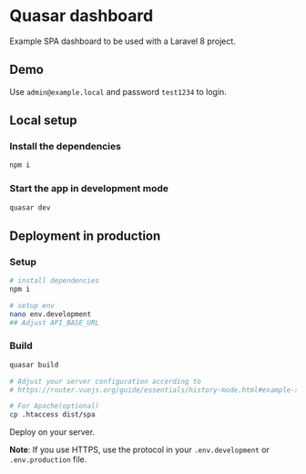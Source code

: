 # Quasar dashboard

Example SPA dashboard to be used with a Laravel 8 project.

## Demo

Use `admin@example.local` and password `test1234` to login.

## Local setup

### Install the dependencies

```bash
npm i
```

### Start the app in development mode

```bash
quasar dev
```

## Deployment in production

### Setup

```bash
# install dependencies
npm i

# setup env
nano env.development
## Adjust API_BASE_URL
```

### Build

```bash
quasar build

# Adjust your server configuration according to
# https://router.vuejs.org/guide/essentials/history-mode.html#example-server-configurations

# For Apache(optional)
cp .htaccess dist/spa
```

Deploy on your server.

**Note**: If you use HTTPS, use the protocol in your `.env.development` or `.env.production` file.
